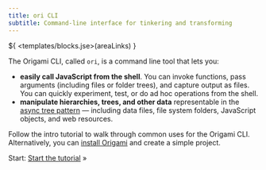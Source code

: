 ```yaml
---
title: ori CLI
subtitle: Command-line interface for tinkering and transforming
---
```


${ <templates/blocks.jse>(areaLinks) }

The Origami CLI, called `ori`, is a command line tool that lets you:

- **easily call JavaScript from the shell**. You can invoke functions, pass arguments (including files or folder trees), and capture output as files. You can quickly experiment, test, or do ad hoc operations from the shell.
- **manipulate hierarchies, trees, and other data** representable in the [async tree pattern](/pattern) — including data files, file system folders, JavaScript objects, and web resources.

Follow the intro tutorial to walk through common uses for the Origami CLI. Alternatively, you can [install Origami](installing.html) and create a simple project.

Start: [Start the tutorial](intro1.html) »
